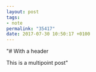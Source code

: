 ```yaml
---
layout: post
tags:
- note
permalink: "35417"
date: 2017-07-30 10:50:17 +0100
---
```


"# With a header 

This is a multipoint post"
